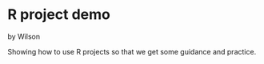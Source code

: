# R project demo
by Wilson

Showing how to use R projects so that we get some guidance and practice.